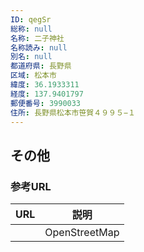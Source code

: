 ```yaml
---
ID: qegSr
総称: null
名称: 二子神社
名称読み: null
別名: null
都道府県: 長野県
区域: 松本市
緯度: 36.1933311
経度: 137.9401797
郵便番号: 3990033
住所: 長野県松本市笹賀４９９５−１
---
```


## その他

### 参考URL

| URL | 説明          |
| --- | ------------- |
|     | OpenStreetMap |
